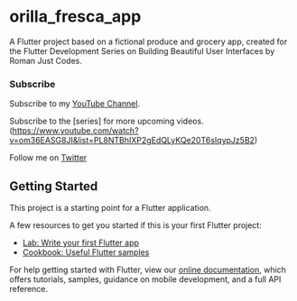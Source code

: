 # orilla_fresca_app

A Flutter project based on a fictional produce and grocery app, created for the Flutter Development Series on Building Beautiful User Interfaces by Roman Just Codes.

### Subscribe
Subscribe to my [YouTube Channel](https://www.youtube.com/channel/UCKsp3r1ERjCpKJtD2n5WtPg).

Subscribe to the [series] for more upcoming videos. (https://www.youtube.com/watch?v=om36EASG8JI&list=PL8NTBhIXP2gEdQLyKQe20T6sIqypJz5B2)

Follow me on [Twitter](https://twitter.com/drcoderz)


## Getting Started

This project is a starting point for a Flutter application.

A few resources to get you started if this is your first Flutter project:

- [Lab: Write your first Flutter app](https://flutter.dev/docs/get-started/codelab)
- [Cookbook: Useful Flutter samples](https://flutter.dev/docs/cookbook)

For help getting started with Flutter, view our
[online documentation](https://flutter.dev/docs), which offers tutorials,
samples, guidance on mobile development, and a full API reference.
